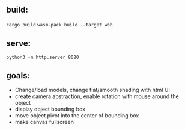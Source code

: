 ## build:

```cargo build```
```wasm-pack build --target web```

## serve:

```python3 -m http.server 8080```


## goals:

- Change/load models, change flat/smooth shading with html UI
- create camera abstraction, enable rotation with mouse around the object
- display object bounding box
- move object pivot into the center of bounding box
- make canvas fullscreen
